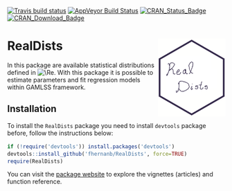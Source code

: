 
<!-- README.md is generated from README.Rmd. Please edit that file -->

[![Travis build
status](https://travis-ci.org/fhernanb/RealDists.svg?branch=master)](https://travis-ci.org/fhernanb/RealDists)
[![AppVeyor Build
Status](https://ci.appveyor.com/api/projects/status/github/fhernanb/RealDists?branch=master&svg=true)](https://ci.appveyor.com/project/fhernanb/RealDists)
[![CRAN_Status_Badge](http://www.r-pkg.org/badges/version-ago/RealDists)](https://cran.r-project.org/package=RealDists)
[![CRAN_Download_Badge](http://cranlogs.r-pkg.org/badges/RealDists)](https://cran.r-project.org/package=RealDists)

# RealDists <img src="auxiliar/figures/logo.png" align="right" height="180" align="right"/>

In this package are available statistical distributions defined in
![\Re](https://latex.codecogs.com/png.image?%5Cdpi%7B110%7D&space;%5Cbg_white&space;%5CRe "\Re").
With this package it is possible to estimate parameters and fit
regression models within GAMLSS framework.

## Installation

To install the `RealDists` package you need to install `devtools`
package before, follow the instructions below:

``` r
if (!require('devtools')) install.packages('devtools')
devtools::install_github('fhernanb/RealDists', force=TRUE)
require(RealDists)
```

You can visit the [package
website](https://fhernanb.github.io/RealDists/) to explore the vignettes
(articles) and function reference.
